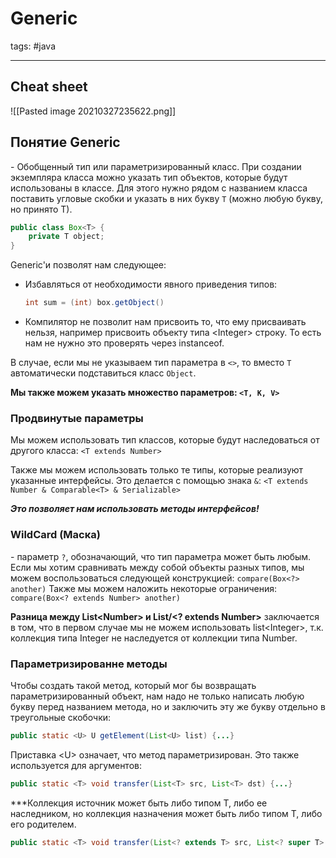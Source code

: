 # Generic
tags: #java 

---

## Cheat sheet
![[Pasted image 20210327235622.png]]
## Понятие Generic
\- Обобщенный тип или параметризированный класс. При создании экземпляра класса можно указать тип объектов, которые будут использованы в классе. Для этого нужно рядом с названием класса поставить угловые скобки и указать в них букву `T` (можно любую букву, но принято T).

```java
public class Box<T> {
	private T object;
}
```

Generic'и позволят нам следующее:
- Избавляться от необходимости явного приведения типов:
	```java
	int sum = (int) box.getObject()
	```
- Компилятор не позволит нам присвоить то, что ему присваивать нельзя, например присвоить объекту типа \<Integer\> строку. То есть нам не нужно это проверять через instanceof.

В случае, если мы не указываем тип параметра в `<>`, то вместо `T` автоматически подставиться класс `Object`.

**Мы также можем указать множество параметров: `<T, K, V>`**

### Продвинутые параметры 
Мы можем использовать тип классов, которые будут наследоваться от другого класса:
`<T extends Number>`

Также мы можем использовать только те типы, которые реализуют указанные интерфейсы. Это делается с помощью знака `&`:
`<T extends Number & Comparable<T> & Serializable>`

***Это позволяет нам использовать методы интерфейсов!***

### WildCard (Маска)
\- параметр `?`, обозначающий, что тип параметра может быть любым.
Если мы хотим сравнивать между собой объекты разных типов, мы можем воспользоваться следующей конструкцией:
`compare(Box<?> another)`
Также мы можем наложить некоторые ограничения:
`compare(Box<? extends Number> another)`

**Разница между List\<Number\> и List/<\? extends Number\>** заключается в том, что в первом случае мы не можем использовать list\<Integer\>, т.к. коллекция типа Integer не наследуется от коллекции типа Number.
### Параметризированне методы
Чтобы создать такой метод, который мог бы возвращать параметризированный объект, нам надо не только написать любую букву перед названием метода, но и заключить эту же букву отдельно в треугольные скобочки:
```java
public static <U> U getElement(List<U> list) {...}
```

Приставка \<U\> означает, что метод параметризирован. Это также используется для аргументов:
```java
public static <T> void transfer(List<T> src, List<T> dst) {...}
```

***Коллекция источник может быть либо типом T, либо ее наследником, но коллекция назначения может быть либо типом T, либо его родителем.
```java
public static <T> void transfer(List<? extends T> src, List<? super T> dst) {}
```